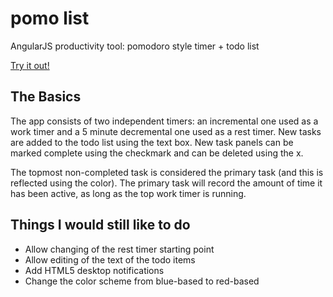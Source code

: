 pomo list
=========
AngularJS productivity tool: pomodoro style timer + todo list

<a href="http://mvlonigro.github.io/pomo-list/" target="_blank">Try it out!</a>

The Basics
----------
The app consists of two independent timers: an incremental one used as a work timer and a 5 minute decremental one used as a rest timer.
New tasks are added to the todo list using the text box. New task panels can be marked complete using the checkmark and can be deleted using the x.

The topmost non-completed task is considered the primary task (and this is reflected using the color). The primary task will record the amount of time it has been active, as long as the top work timer is running.

Things I would still like to do
-------------------------------
- Allow changing of the rest timer starting point
- Allow editing of the text of the todo items
- Add HTML5 desktop notifications
- Change the color scheme from blue-based to red-based


